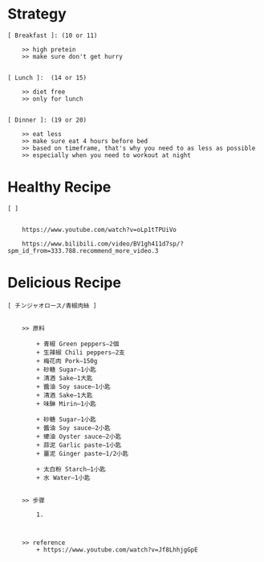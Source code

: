 
# Strategy


    [ Breakfast ]: (10 or 11)

        >> high pretein
        >> make sure don't get hurry


    [ Lunch ]:  (14 or 15)

        >> diet free
        >> only for lunch


    [ Dinner ]: (19 or 20)

        >> eat less
        >> make sure eat 4 hours before bed
        >> based on timeframe, that's why you need to as less as possible 
        >> especially when you need to workout at night



# Healthy Recipe


    [ ]


        https://www.youtube.com/watch?v=oLp1tTPUiVo

        https://www.bilibili.com/video/BV1gh411d7sp/?spm_id_from=333.788.recommend_more_video.3

# Delicious Recipe


    [ チンジャオロース/青椒肉絲 ]


        >> 原料

            + 青椒 Green peppers—2個
            + 生辣椒 Chili peppers—2支
            + 梅花肉 Pork—150g
            + 砂糖 Sugar—1小匙
            + 清酒 Sake—1大匙
            + 醬油 Soy sauce—1小匙
            + 清酒 Sake—1大匙
            + 味醂 Mirin—1小匙

            + 砂糖 Sugar—1小匙
            + 醬油 Soy sauce—2小匙
            + 蠔油 Oyster sauce—2小匙
            + 蒜泥 Garlic paste—1小匙
            + 薑泥 Ginger paste—1/2小匙

            + 太白粉 Starch—1小匙
            + 水 Water—1小匙


        >> 步骤

            1. 



        >> reference 
            + https://www.youtube.com/watch?v=Jf8LhhjgGpE
